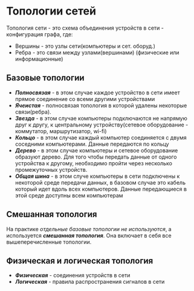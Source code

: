 # Топологии сетей
Топология сети - это схема объединения устройств в сети - конфигурация графа, где:
+ Вершины - это узлы сети(компьютеры и сет. оборуд.)
+ Ребра - это связи между узлами(вершинами) (физические или информационные)

## Базовые топологии
+ ***Полносвязая*** - в этом случае каждое устройство в сети имеет прямое соединение со всеми другими устройствами
+ ***Ячеистая*** - полносвязая топология в которой удалены некоторые связи(ребра).
+ ***Звезда*** - в этом случае компьютеры подключаются не напрямую друг к другу, к центральному устройству(сетевое оборудование - коммутатор, маршрутизатор, wi-fi)
+ ***Кольцо*** - в этом случае каждый компьютер соединяется с двумя соседними компьютерами. Данные передаются по кольцу
+ ***Дерево*** - в этом случае компьютеры и сетевое оборудование образуют дерево. Для того чтобы передать данные от одного устройства к другому, необходимо пройти через несколько промежуточных устройств.
+ ***Общая шина*** - в этом случе компьютеры в сети подключены к некоторой среде передачи данных, в базовом случае это кабель который идет вдоль всех компьютеров. Данные передающиеся в этой среде доступны всем компьютерам

## Смешанная топология
На практике _отдельные базовые топологии не используются_, а используется ***смешанная топология***. Она включает в себя все  вышеперечисленные топологии.

## Физическая и логическая топология
+ ***Физическая*** - соединения устройств в сети
+ ***Логическая*** - правила распространения сигналов в сети
